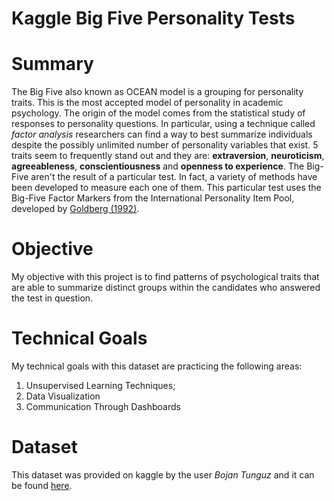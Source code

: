 # Kaggle Big Five Personality Tests

# Summary

The Big Five also known as OCEAN model is a grouping for personality traits. This is the most accepted model of personality in academic psychology. The origin of the model comes from the statistical study of responses to personality questions. In particular, using a technique called *factor analysis* researchers can find a way to best summarize individuals despite the possibly unlimited number of personality variables that exist. 5 traits seem to frequently stand out and they are: **extraversion**, **neuroticism**, **agreeableness**, **conscientiousness** and **openness to experience**. The Big-Five aren't the result of a particular test. In fact, a variety of methods have been developed to measure each one of them. This particular test uses the Big-Five Factor Markers from the International Personality Item Pool, developed by [Goldberg (1992)](https://psycnet.apa.org/doiLanding?doi=10.1037%2F1040-3590.4.1.26).

# Objective
My objective with this project is to find patterns of psychological traits that are able to summarize distinct groups within the candidates who answered the test in question.

# Technical Goals
My technical goals with this dataset are practicing the following areas:
1. Unsupervised Learning Techniques;
2. Data Visualization
3. Communication Through Dashboards

# Dataset

This dataset was provided on kaggle by the user *Bojan Tunguz* and it can be found [here](https://www.kaggle.com/tunguz/big-five-personality-test).
